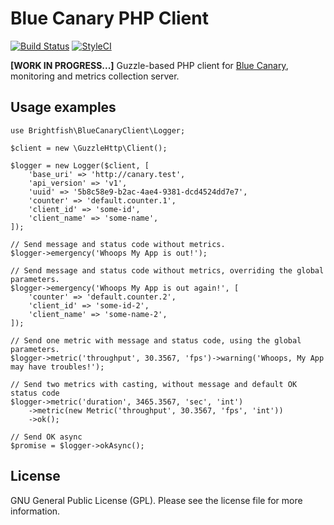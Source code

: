 # Blue Canary PHP Client

[![Build Status](https://travis-ci.com/brightfish-be/blue-canary-php-client.svg?branch=master&label=Build&style=flat-square)](https://travis-ci.com/brightfish-be/blue-canary-php-client)
[![StyleCI](https://github.styleci.io/repos/230270770/shield?branch=master&style=flat-square)](https://github.styleci.io/repos/230270770)

**[WORK IN PROGRESS...]**
Guzzle-based PHP client for [Blue Canary](https://github.com/brightfish-be/blue-canary-dashboard), 
monitoring and metrics collection server.

## Usage examples
```
use Brightfish\BlueCanaryClient\Logger;

$client = new \GuzzleHttp\Client();

$logger = new Logger($client, [
    'base_uri' => 'http://canary.test',
    'api_version' => 'v1',
    'uuid' => '5b8c58e9-b2ac-4ae4-9381-dcd4524dd7e7',
    'counter' => 'default.counter.1',
    'client_id' => 'some-id',
    'client_name' => 'some-name',
]);

// Send message and status code without metrics.
$logger->emergency('Whoops My App is out!');

// Send message and status code without metrics, overriding the global parameters.
$logger->emergency('Whoops My App is out again!', [
    'counter' => 'default.counter.2',
    'client_id' => 'some-id-2',
    'client_name' => 'some-name-2',
]);

// Send one metric with message and status code, using the global parameters.
$logger->metric('throughput', 30.3567, 'fps')->warning('Whoops, My App may have troubles!');

// Send two metrics with casting, without message and default OK status code
$logger->metric('duration', 3465.3567, 'sec', 'int')
    ->metric(new Metric('throughput', 30.3567, 'fps', 'int'))
    ->ok();

// Send OK async 
$promise = $logger->okAsync();
```

## License
GNU General Public License (GPL). Please see the license file for more information.
